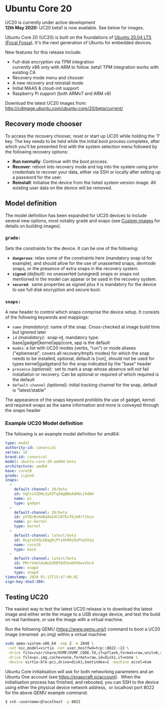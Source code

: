 # Ubuntu Core 20


<div class="p-notification--positive"><p markdown="1" class="p-notification__response">
<span class="p-notification__status">UC20 is currently under active development</span></br>
<b>12th May 2020:</b> UC20 beta1 is now available. See below for images.
</p></div>

Ubuntu Core 20 (UC20) is built on the foundations of [Ubuntu 20.04 LTS (Focal
Fossa)](https://releases.ubuntu.com/20.04/). It's the next generation of Ubuntu
for embedded devices.

New features for this release include:

- Full-disk encryption via TPM integration </br>
  currently x86 only with ARM to follow. beta1 TPM integration works with existing CA </br>
- Recovery mode menu and chooser
- A new recovery and reinstall mode
- Initial MAAS & cloud-init support
- Raspberry Pi support (both ARMv7 and ARM v8)

Download the latest UC20 images from:</br>
<http://cdimage.ubuntu.com/ubuntu-core/20/beta/current/>

## Recovery mode chooser

To access the recovery chooser, reset or start up UC20 while holding the '1'
key. The key needs to be held while the initial boot process completes, after
which you'll be presented first with the system selection menu followed by the
following recovery options:

- **Run normally**: Continue with the boot process.
- **Recover**: reboot into recovery mode and log into the system using prior
  credentials to recover your data, either via SSH or locally after setting up
a password for the user.
- **Reinstall**: initialise the device from the listed system version image.
  All existing user data on the device will be removed.

## Model definition

The model definition has been expanded for UC20 devices to include several new
options, most notably grade and snaps (see [Custom
images](../image/custom-images) for details on building images).

### `grade:`

Sets the constraints for the device. It can be one of the following:

- **`dangerous`**: relax some of the constraints here (mandatory snap id for
  example), and should allow for the use of unasserted snaps, devmode snaps, or
the presence of extra snaps in the recovery system.
- **`signed`** _(default)_: no unasserted (unsigned) snaps or snaps not mentioned
  in the model can appear or be used in the recovery system.
- **`secured`**:  same properties as signed plus it is mandatory for the device to
  use full disk encryption and secure boot.

### `snaps:`

A new header to control which snaps comprise the device setup. It consists of
the following keywords and mappings:

- `name` _(mandatory)_: name of the snap. Cross-checked at image build time but ignored later
- `id` _(mandatory)_:  snap-id, mandatory  type: base|gadget|kernel|app|core, app is the default
- `modes`: a list with UC20 modes (verbs, "run") or mode aliases ("ephemeral",
  covers all recovery/tmpfs modes) for which the snap needs to be installed,
  optional, default is [run], should not be used for types kernel|gadgetand for
  the snap indicated by the "base" header
- `presence` _(optional)_:  set to mark a snap whose absence will not fail
  installation or recovery. Can be optional or required of which required  is
  the default
- `default-channel` _(optional)_: initial tracking channel for the snap, default is "latest/stable"

The appearance of the snaps keyword prohibits the use of gadget, kernel and
required-snaps  as the same information and more is conveyed through the snaps
header

### Example UC20 Model definition

The following is an example model definition for amd64:

```yaml
type: model
authority-id: canonical
series: 16
brand-id: canonical
model: ubuntu-core-20-amd64-beta
architecture: amd64
base: core20
grade: signed
snaps:
  -
    default-channel: 20/beta
    id: UqFziVZDHLSyO3TqSWgNBoAdHbLI4dAH
    name: pc
    type: gadget
  -
    default-channel: 20/beta
    id: pYVQrBcKmBa0mZ4CCN7ExT6jH8rY1hza
    name: pc-kernel
    type: kernel
  -
    default-channel: latest/beta
    id: DLqre5XGLbDqg9jPtiAhRRjDuPVa5X1q
    name: core20
    type: base
  -
    default-channel: latest/beta
    id: PMrrV4ml8uWuEUDBT8dSGnKUYbevVhc4
    name: snapd
    type: snapd
timestamp: 2020-01-13T15:47:00.0Z
sign-key-sha3-384:
```

## Testing UC20

The easiest way to test the latest UC20 release is to download the latest image
and either write the image to a USB storage device, and test the build on real
hardware, or use the image with a virtual machine.

Run the following QEMU (<https://www.qemu.org/>) command to boot a UC20 image
(renamed  pc.img) within a virtual machine:

```bash
sudo qemu-system-x86_64 -smp 2 -m 2048 \
 -net nic,model=virtio -net user,hostfwd=tcp::8022-:22 \
 -drive file=/usr/share/OVMF/OVMF_CODE.fd,if=pflash,format=raw,unit=0,readonly=on \
 -drive file=pc.img,cache=none,format=raw,id=disk1,if=none \
 -device virtio-blk-pci,drive=disk1,bootindex=1 -machine accel=kvm
```

Ubuntu Core initialisation will ask for both networking parameters and an
Ubuntu One account (see <https://snapcraft.io/account>).  When the
initialisation process has finished, and rebooted, you can SSH to the device
using either the physical device network address,  or localhost port 8022 for
the above QEMU example command:

```bash
$ ssh <username>@localhost -p 8022
```
